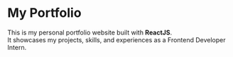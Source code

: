 # My Portfolio

This is my personal portfolio website built with **ReactJS**.  
It showcases my projects, skills, and experiences as a Frontend Developer Intern.
